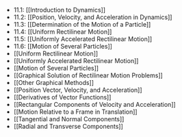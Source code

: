 - 11.1: [[Introduction to Dynamics]]
- 11.2: [[Position, Velocity, and Acceleration in Dynamics]]
- 11.3: [[Determination of the Motion of a Particle]]
- 11.4: [[Uniform Rectilinear Motion]]
- 11.5: [[Uniformly Accelerated Rectilinear Motion]]
- 11.6: [[Motion of Several Particles]]
- [[Uniform Rectilinear Motion]]
- [[Uniformly Accelerated Rectilinear Motion]]
- [[Motion of Several Particles]]
- [[Graphical Solution of Rectilinear Motion Problems]]
- [[Other Graphical Methods]]
- [[Position Vector, Velocity, and Acceleration]]
- [[Derivatives of Vector Functions]]
- [[Rectangular Components of Velocity and Acceleration]]
- [[Motion Relative to a Frame in Translation]]
- [[Tangential and Normal Components]]
- [[Radial and Transverse Components]]